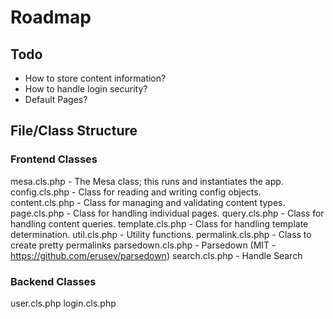 # Roadmap

## Todo

* How to store content information?
* How to handle login security?
* Default Pages?

## File/Class Structure

### Frontend Classes

mesa.cls.php - The Mesa class; this runs and instantiates the app.
config.cls.php - Class for reading and writing config objects.
content.cls.php - Class for managing and validating content types.
page.cls.php - Class for handling individual pages.
query.cls.php - Class for handling content queries.
template.cls.php - Class for handling template determination.
util.cls.php - Utility functions.
permalink.cls.php - Class to create pretty permalinks
parsedown.cls.php - Parsedown (MIT - https://github.com/erusev/parsedown)
search.cls.php - Handle Search

### Backend Classes

user.cls.php
login.cls.php
